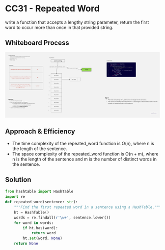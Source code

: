 # CC31 - Repeated Word
<!-- Description of the challenge -->
write a function that accepts a lengthy string parameter, return the first word to occur more than once in that provided string.
## Whiteboard Process
<!-- Embedded whiteboard image -->
![CC31](whiteboard_cc31.jpg)
## Approach & Efficiency
<!-- What approach did you take? Why? What is the Big O space/time for this approach? -->
- The time complexity of the repeated_word function is O(n), where n is the length of the sentence.
- The space complexity of the repeated_word function is O(n + m), where n is the length of the sentence and m is the number of distinct words in the sentence.

## Solution
<!-- Show how to run your code, and examples of it in action -->
```python
from hashtable import HashTable 
import re
def repeated_word(sentence: str):
    """Find the first repeated word in a sentence using a HashTable."""
    ht = HashTable()
    words = re.findall(r'\w+', sentence.lower())
    for word in words:
        if ht.has(word):
            return word
        ht.set(word, None)
    return None
```